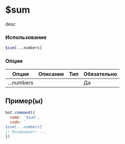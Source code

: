 # $sum
desc
### Использование
```php
$sum[...numbers]
```

### Опции

| Опция | Описание | Тип | Обязательно |
|--------|-------------|------|----------|
| ...numbers |  |  | Да |  
## Пример(ы)

```javascript
bot.command({
  name: '$sum',
  code: `
$sum[...numbers]`
// Возвращает: ...
})
```